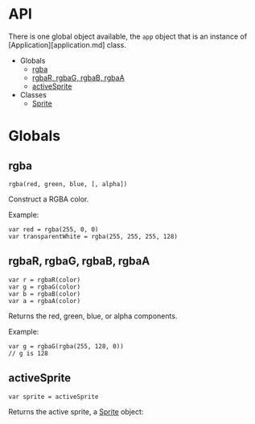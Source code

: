 # API

There is one global object available, the `app` object that is an
instance of [Application][application.md] class.

* Globals
  * [rgba](#rgba)
  * [rgbaR, rgbaG, rgbaB, rgbaA](#rgbaR)
  * [activeSprite](#activeSprite)
* Classes
  * [Sprite](sprite.md)

# Globals

## rgba

    rgba(red, green, blue, [, alpha])

Construct a RGBA color.

Example:

    var red = rgba(255, 0, 0)
    var transparentWhite = rgba(255, 255, 255, 128)

## rgbaR, rgbaG, rgbaB, rgbaA

    var r = rgbaR(color)
    var g = rgbaG(color)
    var b = rgbaB(color)
    var a = rgbaA(color)

Returns the red, green, blue, or alpha components.

Example:

    var g = rgbaG(rgba(255, 128, 0))
    // g is 128

## activeSprite

    var sprite = activeSprite

Returns the active sprite, a [Sprite](sprite.md) object:
